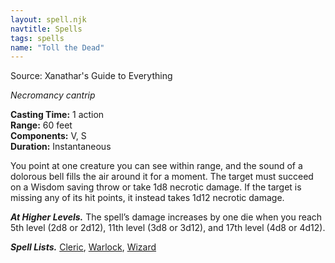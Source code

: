 ```yaml
---
layout: spell.njk
navtitle: Spells
tags: spells
name: "Toll the Dead"
---
```

Source: Xanathar's Guide to Everything

_Necromancy cantrip_

**Casting Time:** 1 action  
**Range:** 60 feet  
**Components:** V, S  
**Duration:** Instantaneous

You point at one creature you can see within range, and the sound of a dolorous bell fills the air around it for a moment. The target must succeed on a Wisdom saving throw or take 1d8 necrotic damage. If the target is missing any of its hit points, it instead takes 1d12 necrotic damage.

**_At Higher Levels._** The spell’s damage increases by one die when you reach 5th level (2d8 or 2d12), 11th level (3d8 or 3d12), and 17th level (4d8 or 4d12).

**_Spell Lists._** [Cleric](http://dnd5e.wikidot.com/spells:cleric), [Warlock](http://dnd5e.wikidot.com/spells:warlock), [Wizard](http://dnd5e.wikidot.com/spells:wizard)